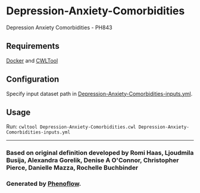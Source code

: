 # Depression-Anxiety-Comorbidities

Depression Anxiety Comorbidities - PH843

## Requirements

[Docker](https://docs.docker.com/install/) and [CWLTool](https://github.com/common-workflow-language/cwltool#install)

## Configuration

Specify input dataset path in [Depression-Anxiety-Comorbidities-inputs.yml](Depression-Anxiety-Comorbidities-inputs.yml).

## Usage

Run: `cwltool Depression-Anxiety-Comorbidities.cwl Depression-Anxiety-Comorbidities-inputs.yml`

***

### Based on original definition developed by Romi Haas, Ljoudmila Busija, Alexandra Gorelik, Denise A O'Connor, Christopher Pierce, Danielle Mazza, Rochelle Buchbinder
### Generated by [Phenoflow](https://kclhi.org/phenoflow).
